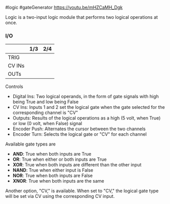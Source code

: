 #logic #gateGenerator 
https://youtu.be/mHZCaMH_Dgk

Logic is a two-input logic module that performs two logical operations at once.

### I/O

|        | 1/3 | 2/4 |
| ------ | :-: | :-: |
| TRIG   |     |     |
| CV INs |     |     |
| OUTs   |     |     |


Controls
* Digital Ins: Two logical operands, in the form of gate signals with high being True and low being False
* CV Ins: Inputs 1 and 2 set the logical gate when the gate selected for the corresponding channel is "CV"
* Outputs: Results of the logical operations as a high (5 volt, when True) or low (0 volt, when False) signal
* Encoder Push: Alternates the cursor between the two channels
* Encoder Turn: Selects the logical gate or "CV" for each channel

Available gate types are
* **AND**: True when both inputs are True
* **OR**: True when either or both inputs are True
* **XOR**: True when both inputs are different than the other input
* **NAND**: True when either input is False
* **NOR**: True when both inputs are False
* **XNOR**: True when both inputs are the same

Another option, "CV," is available. When set to "CV," the logical gate type will be set via CV using the corresponding CV input.